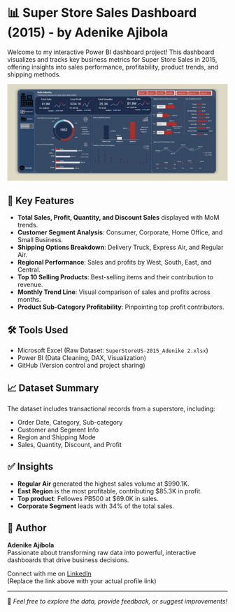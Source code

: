 # 📊 Super Store Sales Dashboard (2015) - by Adenike Ajibola

Welcome to my interactive Power BI dashboard project! This dashboard visualizes and tracks key business metrics for Super Store Sales in 2015, offering insights into sales performance, profitability, product trends, and shipping methods.

![Dashboard Screenshot](./SuperStore%20Dashboard.png)

## 🚀 Key Features

- **Total Sales, Profit, Quantity, and Discount Sales** displayed with MoM trends.
- **Customer Segment Analysis**: Consumer, Corporate, Home Office, and Small Business.
- **Shipping Options Breakdown**: Delivery Truck, Express Air, and Regular Air.
- **Regional Performance**: Sales and profits by West, South, East, and Central.
- **Top 10 Selling Products**: Best-selling items and their contribution to revenue.
- **Monthly Trend Line**: Visual comparison of sales and profits across months.
- **Product Sub-Category Profitability**: Pinpointing top profit contributors.

## 🛠 Tools Used

- Microsoft Excel (Raw Dataset: `SuperStoreUS-2015_Adenike 2.xlsx`)
- Power BI (Data Cleaning, DAX, Visualization)
- GitHub (Version control and project sharing)

## 📈 Dataset Summary

The dataset includes transactional records from a superstore, including:

- Order Date, Category, Sub-category
- Customer and Segment Info
- Region and Shipping Mode
- Sales, Quantity, Discount, and Profit

## ✅ Insights

- **Regular Air** generated the highest sales volume at $990.1K.
- **East Region** is the most profitable, contributing $85.3K in profit.
- **Top product**: Fellowes PB500 at $69.0K in sales.
- **Corporate Segment** leads with 34% of the total sales.

## 🧠 Author

**Adenike Ajibola**  
Passionate about transforming raw data into powerful, interactive dashboards that drive business decisions.

Connect with me on [LinkedIn](#www.linkedin.com/in/odunola-adenike-ajibola-0a71b2356)  
(Replace the link above with your actual profile link)

---

📁 *Feel free to explore the data, provide feedback, or suggest improvements!*
